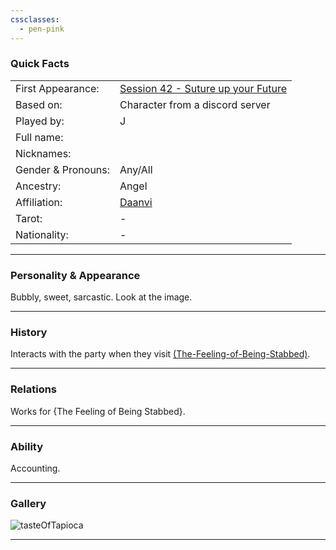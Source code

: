 ```yaml
---
cssclasses:
  - pen-pink
---
```

### Quick Facts

|                    |                                                                                                            |
| ------------------ | ---------------------------------------------------------------------------------------------------------- |
| First Appearance:  | [Session 42 - Suture up your Future](../Session%20Notes/Session%2042%20-%20Suture%20up%20your%20Future%5C) |
| Based on:          | Character from a discord server                                                                            |
| Played by:         | J                                                                                                          |
| Full name:         |                                                                                                            |
| Nicknames:         |                                                                                                            |
| Gender & Pronouns: | Any/All                                                                                                    |
| Ancestry:          | Angel                                                                                                      |
| Affiliation:       | [Daanvi](../Daanvi.md)                                                                                     |
| Tarot:             | -                                                                                                          |
| Nationality:       | -                                                                                                          |
***
### Personality & Appearance
Bubbly, sweet, sarcastic. Look at the image.

***
### History
Interacts with the party when they visit [(The-Feeling-of-Being-Stabbed)]((The-Feeling-of-Being-Stabbed).md).

***
### Relations
Works for {The Feeling of Being Stabbed}.

***
### Ability
Accounting.

***
### Gallery

![tasteOfTapioca](../../../../../99%20-%20META/attachments/tasteOfTapioca.png)

***
